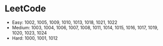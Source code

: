# LeetCode

- Easy: 1002, 1005, 1009, 1010, 1013, 1018, 1021, 1022
- Medium: 1003, 1004, 1006, 1007, 1008, 1011, 1014, 1015, 1016, 1017, 1019, 1020, 1023, 1024
- Hard: 1000, 1001, 1012
